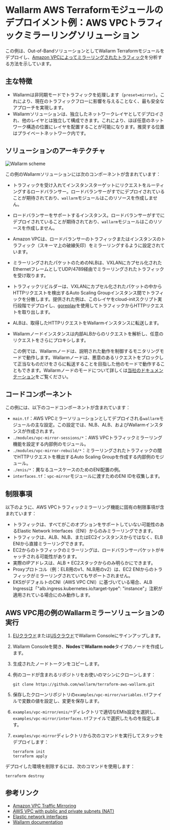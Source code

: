 # Wallarm AWS Terraformモジュールのデプロイメント例：AWS VPCトラフィックミラーリングソリューション

この例は、Out-of-BandソリューションとしてWallarm Terraformモジュールをデプロイし、[Amazon VPCによってミラーリングされたトラフィック](https://docs.aws.amazon.com/vpc/latest/mirroring/what-is-traffic-mirroring.html)を分析する方法を示しています。

## 主な特徴

* Wallarmは非同期モードでトラフィックを処理します（`preset=mirror`）。これにより、現在のトラフィックフローに影響を与えることなく、最も安全なアプローチを実現します。
* Wallarmソリューションは、独立したネットワークレイヤとしてデプロイされ、他のレイヤとは独立して構成できます。これにより、ほぼ任意のネットワーク構造の位置にレイヤを配置することが可能になります。推奨する位置はプライベートネットワーク内です。

## ソリューションのアーキテクチャ

![Wallarm scheme](https://github.com/wallarm/terraform-aws-wallarm/blob/main/images/wallarm-for-traffic-mirrored-by-vpc.png?raw=true)

この例のWallarmソリューションには次のコンポーネントが含まれています：

* トラフィックを受け入れてインスタンスターゲットにリクエストをルーティングするロードバランサー。ロードバランサーがすでにデプロイされていることが期待されており、`wallarm`モジュールはこのリソースを作成しません。
* ロードバランサーをサポートするインスタンス。ロードバランサーがすでにデプロイされていることが期待されており、`wallarm`モジュールはこのリソースを作成しません。
* Amazon VPCは、ロードバランサーのトラフィックまたはインスタンスのトラフィック（スキーマ上の破線矢印）をミラーリングするように設定されています。
* ミラーリングされたパケットのためのNLBは、VXLANにカプセル化されたEthernetフレームとしてUDP/4789経由でミラーリングされたトラフィックを受け取ります。
* トラフィックリビルダーは、VXLANにカプセル化されたパケットの中からHTTPリクエストを検出するAuto Scaling Groupインスタンス間でトラフィックを分散します。提供された例は、このレイヤをcloud-initスクリプト実行段階でデプロイし、[goreplay](https://github.com/buger/goreplay)を使用してトラフィックからHTTPリクエストを取り出します。
* ALBは、取得したHTTPリクエストをWallarmインスタンスに転送します。
* Wallarmノードインスタンスは内部ALBからのリクエストを解析し、任意のリクエストをさらにプロキシします。

    この例では、Wallarmノードは、説明された動作を制御するモニタリングモードで動作します。Wallarmノードは、悪意のあるリクエストをブロックして正当なものだけをさらに転送することを目指した他のモードで動作することもできます。Wallarmノードのモードについて詳しくは[当社のドキュメンテーション](https://docs.wallarm.com/admin-en/configure-wallarm-mode/)をご覧ください。

## コードコンポーネント

この例には、以下のコードコンポーネントが含まれています：

* `main.tf`：AWS VPCミラーソリューションとしてデプロイされる`wallarm`モジュールの主な設定。この設定では、NLB、ALB、およびWallarmインスタンスが作成されます。
* `./modules/vpc-mirror-sessions/*`：AWS VPCトラフィックミラーリング機能を設定する内部例のモジュール。
* `./modules/vpc-mirror-rebuild/*`：ミラーリングされたトラフィックの間でHTTPリクエストを検出するAuto Scaling Groupを作成する内部例のモジュール。
* `./enis/*`：異なるユースケースのためのENI配置の例。
* `interfaces.tf`：`vpc-mirror`モジュールに渡すためのENI IDを収集します。

## 制限事項

以下のように、AWS VPCトラフィックミラーリング機能に固有の制限事項が含まれています：

* トラフィックは、すべてがこのオプションをサポートしていない可能性のあるElastic Network Interfaces（ENI）からのみミラーリングできます。
* トラフィックは、ALB、NLB、またはEC2インスタンスからではなく、ELB ENIから直接ミラーリングできます。
* EC2からのトラフィックのミラーリングは、ロードバランサーパケットがキャッチされる可能性があります。
* 実際のIPアドレスは、ALB + EC2スタックからのみ明らかにできます。
* Proxyプロトコル（例：ELB用のv1、NLB用のv2）は、EC2 ENIからのトラフィックがミラーリングされていてもサポートされません。
* EKSがデフォルトのCNI（AWS VPC CNI）に基づいている場合、ALB Ingressは「"alb.ingress.kubernetes.io/target-type": "instance"」注釈が適用されている場合にのみ動作します。

## AWS VPC用の例のWallarmミラーソリューションの実行

1. [EUクラウド](https://my.wallarm.com/nodes)または[USクラウド](https://us1.my.wallarm.com/nodes)でWallarm Consoleにサインアップします。
1. Wallarm Consoleを開き、**Nodes**で**Wallarm node**タイプのノードを作成します。
1. 生成されたノードトークンをコピーします。
1. 例のコードが含まれるリポジトリをお使いのマシンにクローンします：

    ```
    git clone https://github.com/wallarm/terraform-aws-wallarm.git
    ```
1. 保存したクローンリポジトリの`examples/vpc-mirror/variables.tf`ファイルで変数の値を設定し、変更を保存します。
1. `examples/vpc-mirror/enis/*`ディレクトリで適切なEMIs設定を選択し、`examples/vpc-mirror/interfaces.tf`ファイルで選択したものを指定します。
1. `examples/vpc-mirror`ディレクトリから次のコマンドを実行してスタックをデプロイします：

    ```
    terraform init
    terraform apply
    ```

デプロイした環境を削除するには、次のコマンドを使用します：

```
terraform destroy
```

## 参考リンク

* [Amazon VPC Traffic Mirroring](https://docs.aws.amazon.com/vpc/latest/mirroring/what-is-traffic-mirroring.html)
* [AWS VPC with public and private subnets (NAT)](https://docs.aws.amazon.com/vpc/latest/userguide/VPC_Scenario2.html)
* [Elastic network interfaces](https://docs.aws.amazon.com/AWSEC2/latest/UserGuide/using-eni.html)
* [Wallarm documentation](https://docs.wallarm.com)